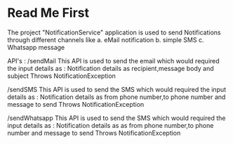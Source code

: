 # Read Me First
The project "NotificationService" application is used to send Notifications through different channels like
	a. eMail notification
	b. simple SMS
	c. Whatsapp message

API's :
/sendMail
	This API is used to send the email which would required the input details as : Notification details as recipient,message body and subject
	Throws NotificationException
	
/sendSMS
	This API is used to send the  SMS which would required the input details as : Notification details as from phone number,to phone number and message to send
	Throws NotificationException
	
/sendWhatsapp
	This API is used to send the  SMS which would required the input details as : Notification details as as from phone number,to phone number and message to send
	Throws NotificationException
